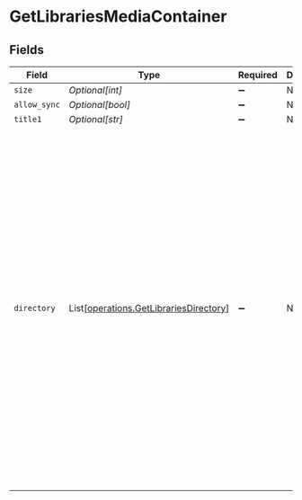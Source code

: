 # GetLibrariesMediaContainer


## Fields

| Field                                                                                                                                                                                                                                                                                                                                                                                                                                                                                                                                                                                       | Type                                                                                                                                                                                                                                                                                                                                                                                                                                                                                                                                                                                        | Required                                                                                                                                                                                                                                                                                                                                                                                                                                                                                                                                                                                    | Description                                                                                                                                                                                                                                                                                                                                                                                                                                                                                                                                                                                 | Example                                                                                                                                                                                                                                                                                                                                                                                                                                                                                                                                                                                     |
| ------------------------------------------------------------------------------------------------------------------------------------------------------------------------------------------------------------------------------------------------------------------------------------------------------------------------------------------------------------------------------------------------------------------------------------------------------------------------------------------------------------------------------------------------------------------------------------------- | ------------------------------------------------------------------------------------------------------------------------------------------------------------------------------------------------------------------------------------------------------------------------------------------------------------------------------------------------------------------------------------------------------------------------------------------------------------------------------------------------------------------------------------------------------------------------------------------- | ------------------------------------------------------------------------------------------------------------------------------------------------------------------------------------------------------------------------------------------------------------------------------------------------------------------------------------------------------------------------------------------------------------------------------------------------------------------------------------------------------------------------------------------------------------------------------------------- | ------------------------------------------------------------------------------------------------------------------------------------------------------------------------------------------------------------------------------------------------------------------------------------------------------------------------------------------------------------------------------------------------------------------------------------------------------------------------------------------------------------------------------------------------------------------------------------------- | ------------------------------------------------------------------------------------------------------------------------------------------------------------------------------------------------------------------------------------------------------------------------------------------------------------------------------------------------------------------------------------------------------------------------------------------------------------------------------------------------------------------------------------------------------------------------------------------- |
| `size`                                                                                                                                                                                                                                                                                                                                                                                                                                                                                                                                                                                      | *Optional[int]*                                                                                                                                                                                                                                                                                                                                                                                                                                                                                                                                                                             | :heavy_minus_sign:                                                                                                                                                                                                                                                                                                                                                                                                                                                                                                                                                                          | N/A                                                                                                                                                                                                                                                                                                                                                                                                                                                                                                                                                                                         | 5                                                                                                                                                                                                                                                                                                                                                                                                                                                                                                                                                                                           |
| `allow_sync`                                                                                                                                                                                                                                                                                                                                                                                                                                                                                                                                                                                | *Optional[bool]*                                                                                                                                                                                                                                                                                                                                                                                                                                                                                                                                                                            | :heavy_minus_sign:                                                                                                                                                                                                                                                                                                                                                                                                                                                                                                                                                                          | N/A                                                                                                                                                                                                                                                                                                                                                                                                                                                                                                                                                                                         | false                                                                                                                                                                                                                                                                                                                                                                                                                                                                                                                                                                                       |
| `title1`                                                                                                                                                                                                                                                                                                                                                                                                                                                                                                                                                                                    | *Optional[str]*                                                                                                                                                                                                                                                                                                                                                                                                                                                                                                                                                                             | :heavy_minus_sign:                                                                                                                                                                                                                                                                                                                                                                                                                                                                                                                                                                          | N/A                                                                                                                                                                                                                                                                                                                                                                                                                                                                                                                                                                                         | Plex Library                                                                                                                                                                                                                                                                                                                                                                                                                                                                                                                                                                                |
| `directory`                                                                                                                                                                                                                                                                                                                                                                                                                                                                                                                                                                                 | List[[operations.GetLibrariesDirectory](../../models/operations/getlibrariesdirectory.md)]                                                                                                                                                                                                                                                                                                                                                                                                                                                                                                  | :heavy_minus_sign:                                                                                                                                                                                                                                                                                                                                                                                                                                                                                                                                                                          | N/A                                                                                                                                                                                                                                                                                                                                                                                                                                                                                                                                                                                         | [<br/>{<br/>"allowSync": true,<br/>"art": "/:/resources/movie-fanart.jpg",<br/>"composite": "/library/sections/1/composite/1705615584",<br/>"filters": true,<br/>"refreshing": false,<br/>"thumb": "/:/resources/movie.png",<br/>"key": "1",<br/>"type": "movie",<br/>"title": "Movies",<br/>"agent": "tv.plex.agents.movie",<br/>"scanner": "Plex Movie",<br/>"language": "en-US",<br/>"uuid": "322a231a-b7f7-49f5-920f-14c61199cd30",<br/>"updatedAt": 1705615634,<br/>"createdAt": 1654131312,<br/>"scannedAt": 1705615584,<br/>"content": true,<br/>"directory": true,<br/>"contentChangedAt": 3192854,<br/>"hidden": 0,<br/>"Location": [<br/>{<br/>"id": 1,<br/>"path": "/movies"<br/>}<br/>]<br/>}<br/>] |
